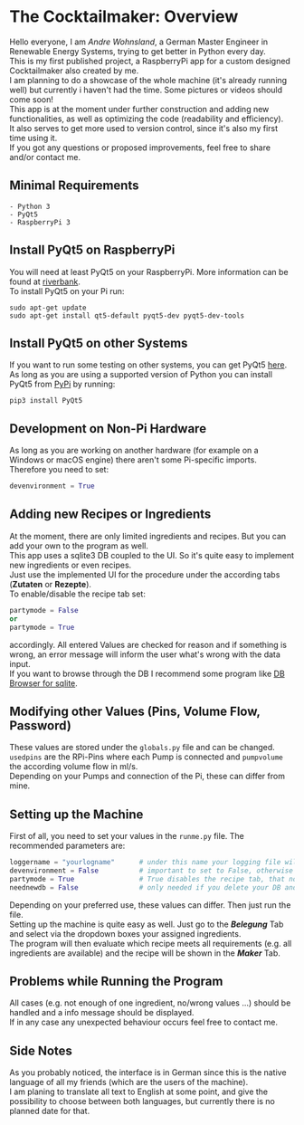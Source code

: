 # The Cocktailmaker: Overview

Hello everyone, I am *Andre Wohnsland*, a German Master Engineer in Renewable Energy Systems, trying to get better in Python every day.\
This is my first published project, a RaspberryPi app for a custom designed Cocktailmaker also created by me.\
I am planning to do a showcase of the whole machine (it's already running well) but currently i haven't had the time. Some pictures or videos should come soon!\
This app is at the moment under further construction and adding new functionalities, as well as optimizing the code (readability and efficiency).\
It also serves to get more used to version control, since it's also my first time using it.\
If you got any questions or proposed improvements, feel free to share and/or contact me.

## Minimal Requirements

```
- Python 3
- PyQt5
- RaspberryPi 3
```

## Install PyQt5 on RaspberryPi

You will need at least PyQt5 on your RaspberryPi. More information can be found at [riverbank](https://riverbankcomputing.com/software/pyqt/intro).\
To install PyQt5 on your Pi run:
```
sudo apt-get update
sudo apt-get install qt5-default pyqt5-dev pyqt5-dev-tools
```

## Install PyQt5 on other Systems

If you want to run some testing on other systems, you can get PyQt5 [here](https://www.riverbankcomputing.com/software/pyqt/download5).\
As long as you are using a supported version of Python you can install PyQt5 from [PyPi](https://pypi.org/project/PyQt5/) by running:
```
pip3 install PyQt5
```

## Development on Non-Pi Hardware

As long as you are working on another hardware (for example on a Windows or macOS engine) there aren't some Pi-specific imports.
Therefore you need to set:
```python
devenvironment = True
```

## Adding new Recipes or Ingredients

At the moment, there are only limited ingredients and recipes. But you can add your own to the program as well.\
This app uses a sqlite3 DB coupled to the UI. So it's quite easy to implement new ingredients or even recipes.\
Just use the implemented UI for the procedure under the according tabs (**Zutaten** or **Rezepte**).\
To enable/disable the recipe tab set:
```python
partymode = False
or
partymode = True
```
accordingly.
All entered Values are checked for reason and if something is wrong, an error message will inform the user what's wrong with the data input.\
If you want to browse through the DB I recommend some program like [DB Browser for sqlite](https://sqlitebrowser.org/).

## Modifying other Values (Pins, Volume Flow, Password)

These values are stored under the `globals.py` file and can be changed. `usedpins` are the RPi-Pins where each Pump is connected and `pumpvolume` the according volume flow in ml/s.\
Depending on your Pumps and connection of the Pi, these can differ from mine.

## Setting up the Machine

First of all, you need to set your values in the `runme.py` file. The recommended parameters are:
```python
loggername = "yourlogname"		# under this name your logging file will be saved
devenvironment = False			# important to set to False, otherwise the GPIO-commands dont work
partymode = True				# True disables the recipe tab, that no user can change it
neednewdb = False				# only needed if you delete your DB and want to set up new one
```
Depending on your preferred use, these values can differ. Then just run the file.\
Setting up the machine is quite easy as well. Just go to the ***Belegung*** Tab and select via the dropdown boxes your assigned ingredients.\
The program will then evaluate which recipe meets all requirements (e.g. all ingredients are available) and the recipe will be shown in the ***Maker*** Tab.

## Problems while Running the Program

All cases (e.g. not enough of one ingredient, no/wrong values ...) should be handled and a info message should be displayed.\
If in any case any unexpected behaviour occurs feel free to contact me. 

## Side Notes

As you probably noticed, the interface is in German since this is the native language of all my friends (which are the users of the machine).\
I am planing to translate all text to English at some point, and give the possibility to choose between both languages, but currently there is no planned date for that.